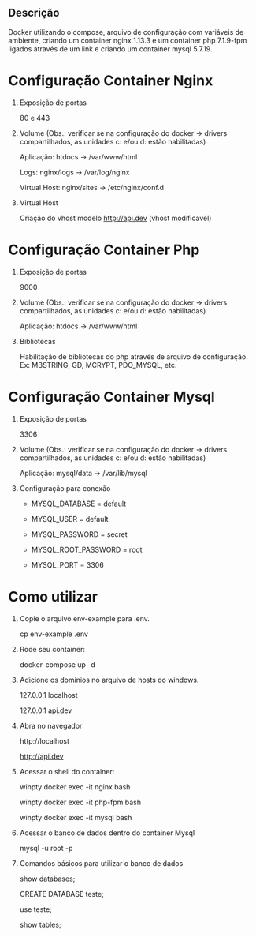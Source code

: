 ## Descrição

Docker utilizando o compose, arquivo de configuração com variáveis de ambiente, criando um container nginx 1.13.3 e um container php 7.1.9-fpm ligados através de um link e criando um container mysql 5.7.19.

# Configuração Container Nginx

1. Exposição de portas

	80 e 443

2. Volume (Obs.: verificar se na configuração do docker -> drivers compartilhados, as unidades c: e/ou d: estão habilitadas)

	Aplicação: htdocs -> /var/www/html
	
	Logs: nginx/logs -> /var/log/nginx
	
	Virtual Host: nginx/sites -> /etc/nginx/conf.d
	
3. Virtual Host

	Criação do vhost modelo http://api.dev (vhost modificável)

# Configuração Container Php

1. Exposição de portas

	9000

2. Volume (Obs.: verificar se na configuração do docker -> drivers compartilhados, as unidades c: e/ou d: estão habilitadas)

	Aplicação: htdocs -> /var/www/html
	
3. Bibliotecas

	Habilitação de bibliotecas do php através de arquivo de configuração. Ex: MBSTRING, GD, MCRYPT, PDO_MYSQL, etc.
	
# Configuração Container Mysql

1. Exposição de portas

	3306

2. Volume (Obs.: verificar se na configuração do docker -> drivers compartilhados, as unidades c: e/ou d: estão habilitadas)

	Aplicação: mysql/data -> /var/lib/mysql

3. Configuração para conexão

    - MYSQL_DATABASE      = default
	
    - MYSQL_USER          = default
	
    - MYSQL_PASSWORD      = secret
	
    - MYSQL_ROOT_PASSWORD = root
	
    - MYSQL_PORT          = 3306
	
# Como utilizar

1. Copie o arquivo env-example para .env.

   cp env-example .env

2. Rode seu container:

   docker-compose up -d

3. Adicione os domínios no arquivo de hosts do windows.

   127.0.0.1 localhost

   127.0.0.1 api.dev

4. Abra no navegador

   http://localhost

   http://api.dev

5. Acessar o shell do container:
    
	winpty docker exec -it nginx bash

	winpty docker exec -it php-fpm bash
	
	winpty docker exec -it mysql bash

6. Acessar o banco de dados dentro do container Mysql

	mysql -u root -p

7. Comandos básicos para utilizar o banco de dados

	show databases;

	CREATE DATABASE teste;
	
	use teste;
	
	show tables;
